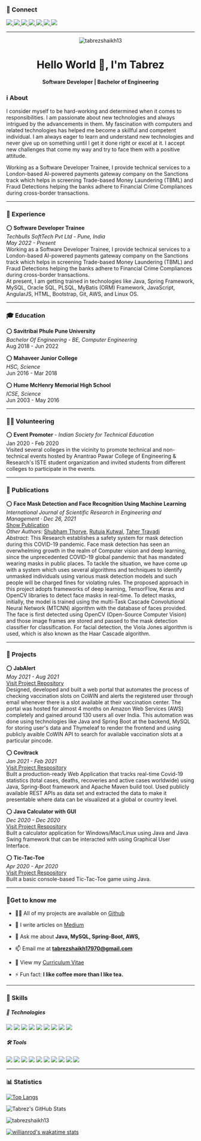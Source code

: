 <h3 align="left">🤝 Connect</h3>

<a href="https://linkedin.com/in/tabrezshaikh13" target="blank">
<img src="https://img.shields.io/badge/linkedin-%230077B5.svg?style=for-the-badge&logo=linkedin&logoColor=white">
</a>
<a href="https://github.com/tabrezshaikh13" target="blank">
<img src="https://img.shields.io/badge/github-%23121011.svg?style=for-the-badge&logo=github&logoColor=white">
</a>
<a href="https://stackoverflow.com/users/11885645/tabrezshaikh13" target="blank">
<img src="https://img.shields.io/badge/-Stackoverflow-FE7A16?style=for-the-badge&logo=stack-overflow&logoColor=white">
</a>
<a href="https://tabrezshaikh13.medium.com/" target="blank">
<img src="https://img.shields.io/badge/Medium-12100E?style=for-the-badge&logo=medium&logoColor=white">
</a>
<a href="https://leetcode.com/tabrezshaikh13/" target="blank">
<img src="https://img.shields.io/badge/LeetCode-000000?style=for-the-badge&logo=LeetCode&logoColor=#d16c06">
</a>
<a href="https://instagram.com/tabrezshaikh13" target="blank">
<img src="https://img.shields.io/badge/Instagram-%23E4405F.svg?style=for-the-badge&logo=Instagram&logoColor=white">
</a>
<a href="https://twitter.com/tabrez_shaikh13" target="blank">
<img src="https://img.shields.io/badge/Twitter-%231DA1F2.svg?style=for-the-badge&logo=Twitter&logoColor=white">
</a>
<hr>
<p align="center"> <img  src="https://komarev.com/ghpvc/?username=tabrezshaikh13&label=Profile%20views&color=0e75b6&style=flat" alt="tabrezshaikh13" /> </p>

<h1 align="center">Hello World 👋, I'm Tabrez</h1>
<h4 align="center">Software Developer | Bachelor of Engineering </h4>

<h3>ℹ️ About</h3>
<p> I consider myself to be hard-working and determined when it comes to responsibilities. I am passionate about new technologies and always intrigued by the advancements in them. My fascination with computers and related technologies has helped me become a skillful and competent individual. I am always eager to learn and understand new technologies and never give up on something until I get it done right or excel at it. I accept new challenges that come my way and try to face them with a positive attitude.

Working as a Software Developer Trainee, I provide technical services to a London-based AI-powered payments gateway company on the Sanctions track which helps in screening Trade-based Money Laundering (TBML) and Fraud Detections helping the banks adhere to Financial Crime Compliances during cross-border transactions.</p>
<hr>

<h3>🏢 Experience</h3>

 ⭕ **Software Developer Trainee**<br>
 *Techbulls SoftTech Pvt Ltd - Pune, India*<br>
 *May 2022 - Present*<br>
 Working as a Software Developer Trainee, I provide technical services to a London-based AI-powered payments gateway company on the Sanctions track which helps in     screening Trade-based Money Laundering (TBML) and Fraud Detections helping the banks adhere to Financial Crime Compliances during cross-border transactions.<br>
At present, I am getting trained in technologies like Java, Spring Framework, MySQL, Oracle SQL, PLSQL, MyBatis (ORM) Framework, JavaScript, AngularJS, HTML, Bootstrap, Git, AWS, and Linux OS.


<hr>
<h3>🎓 Education</h3>

 ⭕ **Savitribai Phule Pune University**  
 *Bachelor Of Engineering - BE, Computer Engineering*  
 Aug 2018 - Jun 2022
 
 ⭕ **Mahaveer Junior College**  
*HSC, Science*  
Jun 2016 - Mar 2018

 ⭕ **Hume McHenry Memorial High School**  
*ICSE, Science*  
Jun 2003 - May 2016
<hr>
<h3>🙋‍♂️ Volunteering</h3>

 ⭕ **Event Promoter** - *Indian Society for Technical Education*  
Jan 2020 - Feb 2020  
Visited several colleges in the vicinity to promote technical and non-technical events hosted by Anantrao Pawar College of Engineering & Research's ISTE student organization and invited students from different colleges to participate in the events.
<hr>

<h3>📰 Publications</h3>

 ⭕ **Face Mask Detection and Face Recognition Using Machine Learning**  
*International Journal of Scientific Research in Engineering and Management · Dec 26, 2021*  
[Show Publication](https://ijsrem.com/download/face-mask-detection-and-face-recognition-using-machine-learning/)  
*Other Authors*: [Shubham Thorve](https://www.linkedin.com/in/shubhamthorve?lipi=urn%3Ali%3Apage%3Ad_flagship3_profile_view_base_publication_authors%3Bs1cn9tU7QHGB7tPX4lYUZA%3D%3D), [Rutuja Kutwal](https://www.linkedin.com/in/rutujakutwal?lipi=urn%3Ali%3Apage%3Ad_flagship3_profile_view_base_publication_authors%3Bs1cn9tU7QHGB7tPX4lYUZA%3D%3D), [Taher Travadi](https://www.linkedin.com/in/taher-travadi?lipi=urn%3Ali%3Apage%3Ad_flagship3_profile_view_base_publication_authors%3Bs1cn9tU7QHGB7tPX4lYUZA%3D%3D)  
*Abstract*: This Research establishes a safety system for mask detection during this COVID-19 pandemic. Face mask detection has seen an overwhelming growth in the realm of Computer vision and deep learning, since the unprecedented COVID-19 global pandemic that has mandated wearing masks in public places. To tackle the situation, we have come up with a system which uses several algorithms and techniques to identify unmasked individuals using various mask detection models and such people will be charged fines for violating rules. The proposed approach in this project adopts frameworks of deep learning, TensorFlow, Keras and OpenCV libraries to detect face masks in real-time. To detect masks, initially, the model is trained using the multi-Task Cascade Convolutional Neural Network (MTCNN) algorithm with the database of faces provided. The face is first detected using OpenCV (Open-Source Computer Vision) and those image frames are stored and passed to the mask detection classifier for classification. For facial detection, the Viola Jones algorithm is used, which is also known as the Haar Cascade algorithm.
<hr>

<h3>🧩 Projects</h3>

 ⭕ **JabAlert**  
*May 2021 - Aug 2021*  
[Visit Project Repository](https://github.com/tabrezshaikh13/jabalert)  
Designed, developed and built a web portal that automates the process of checking vaccination slots on CoWIN and alerts the registered user through email whenever there is a slot available at their vaccination center. The portal was hosted for almost 4 months on Amazon Web Services (AWS) completely and gained around 130 users all over India. This automation was done using technologies like Java and Spring Boot at the backend, MySQL for storing user's data and Thymeleaf to render the frontend and using publicly avaible CoWIN API to search for available vaccination slots at a particular pincode.

⭕ **Covitrack**  
*Jan 2021 - Feb 2021*  
[Visit Project Respository](https://github.com/tabrezshaikh13/covitrack)  
Built a production-ready Web Application that tracks real-time Covid-19 statistics (total cases, deaths, recoveries and active cases worldwide) using Java, Spring-Boot framework and Apache Maven build tool. Used publicly available REST APIs as data set and extracted the data to make it presentable where data can be visualized at a global or country level.

⭕ **Java Calculator with GUI**  
*Dec 2020 - Dec 2020*  
[Visit Project Respository](https://github.com/tabrezshaikh13/java-swing-calculator)  
Built a calculator application for Windows/Mac/Linux using Java and Java Swing framework that can be interacted with using Graphical User Interface.

⭕ **Tic-Tac-Toe**  
*Apr 2020 - Apr 2020*  
[Visit Project Respository](https://github.com/tabrezshaikh13/tictactoe)  
Built a basic console-based Tic-Tac-Toe game using Java.
<hr>
<h3>🧍Get to know me</h3>

- 👨‍💻 All of my projects are available on [Github](https://github.com/tabrezshaikh13?tab=repositories)  
  
- 📝 I write articles on [Medium](https://tabrezshaikh13.medium.com)  
  
- 💬 Ask me about **Java, MySQL, Spring-Boot, AWS,**  
  
- 📫 Email me at **tabrezshaikh17970@gmail.com**  
  
- 📄 View my [Curriculum Vitae](https://s3.us-west-2.amazonaws.com/secure.notion-static.com/cb9bf5d4-4b0a-4a14-8baf-25dd9c606d0b/TabrezShaikh-CV-D10.pdf?X-Amz-Algorithm=AWS4-HMAC-SHA256&X-Amz-Content-Sha256=UNSIGNED-PAYLOAD&X-Amz-Credential=AKIAT73L2G45EIPT3X45%2F20220905%2Fus-west-2%2Fs3%2Faws4_request&X-Amz-Date=20220905T151704Z&X-Amz-Expires=86400&X-Amz-Signature=89bd10484d52c52d5903876fca22dc941bfa3a8eeaee0acc241aee9094b02f31&X-Amz-SignedHeaders=host&response-content-disposition=filename%20%3D%22TabrezShaikh-CV-D10.pdf%22&x-id=GetObject)  
  
- ⚡ Fun fact: **I like coffee more than I like tea.**
<hr>

<h3  align="left">🧠 Skills</h3>
<h5>📡 Technologies</h5>
<p>
<img src="https://img.shields.io/badge/java-%23ED8B00.svg?style=for-the-badge&logo=java&logoColor=white">
<img src="https://img.shields.io/badge/mysql-%2300f.svg?style=for-the-badge&logo=mysql&logoColor=white">
<img src="https://img.shields.io/badge/spring-%236DB33F.svg?style=for-the-badge&logo=spring&logoColor=white">
<img src="https://img.shields.io/badge/AWS-%23FF9900.svg?style=for-the-badge&logo=amazon-aws&logoColor=white">
<img src="https://img.shields.io/badge/c++-%2300599C.svg?style=for-the-badge&logo=c%2B%2B&logoColor=white">
<img src="https://img.shields.io/badge/javascript-%23323330.svg?style=for-the-badge&logo=javascript&logoColor=%23F7DF1E">
<img src="https://img.shields.io/badge/angular.js-%23E23237.svg?style=for-the-badge&logo=angularjs&logoColor=white">
<img src="https://img.shields.io/badge/html5-%23E34F26.svg?style=for-the-badge&logo=html5&logoColor=white">
<img src="https://img.shields.io/badge/bootstrap-%23563D7C.svg?style=for-the-badge&logo=bootstrap&logoColor=white">
</p>

<h5>🛠️ Tools</h5>
<p>
<img src="https://img.shields.io/badge/Visual%20Studio%20Code-0078d7.svg?style=for-the-badge&logo=visual-studio-code&logoColor=white">
<img src="https://img.shields.io/badge/Apache%20Maven-C71A36?style=for-the-badge&logo=Apache%20Maven&logoColor=white">
<img src="https://img.shields.io/badge/Thymeleaf-%23005C0F.svg?style=for-the-badge&logo=Thymeleaf&logoColor=white">
<img src="https://img.shields.io/badge/git-%23F05033.svg?style=for-the-badge&logo=git&logoColor=white">
<img src="https://img.shields.io/badge/github-%23121011.svg?style=for-the-badge&logo=github&logoColor=white">
<img src="https://img.shields.io/badge/Postman-FF6C37?style=for-the-badge&logo=postman&logoColor=white">
<img src="https://img.shields.io/badge/figma-%23F24E1E.svg?style=for-the-badge&logo=figma&logoColor=white">
<img src="https://img.shields.io/badge/IntelliJIDEA-000000.svg?style=for-the-badge&logo=intellij-idea&logoColor=white">
<img src="https://img.shields.io/badge/Notion-%23000000.svg?style=for-the-badge&logo=notion&logoColor=white)">
<img src="https://img.shields.io/badge/-Stackoverflow-FE7A16?style=for-the-badge&logo=stack-overflow&logoColor=white">
</p>

<hr>

<h3>📊 Statistics</h3>

[![Top Langs](https://github-readme-stats.vercel.app/api/top-langs/?username=tabrezshaikh13&langs_count=4&theme=tokyonight&layout=compact)](https://github.com/anuraghazra/github-readme-stats)

![Tabrez's GitHub Stats](https://github-readme-stats.vercel.app/api?username=tabrezshaikh13&show_icons=true&theme=tokyonight)

<img align="center" src="https://github-readme-streak-stats.herokuapp.com/?user=tabrezshaikh13&theme=tokyonight" alt="tabrezshaikh13" />

[![willianrod's wakatime stats](https://github-readme-stats.vercel.app/api/wakatime?username=tabrezshaikh13&theme=tokyonight)](https://github.com/anuraghazra/github-readme-stats)
